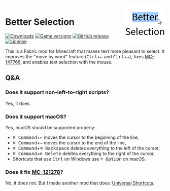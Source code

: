 <img src="src/main/resources/assets/better-selection/icon.png" alt="Better Selection icon" width="128" align="right">

# Better Selection

[![Downloads](https://img.shields.io/modrinth/dt/better-selection)](https://modrinth.com/mod/better-selection)
[![Game versions](https://img.shields.io/modrinth/game-versions/better-selection)](https://modrinth.com/mod/better-selection/versions)
[![GitHub release](https://img.shields.io/github/release/MDLC01/better-selection-mc)](https://github.com/MDLC01/better-selection-mc/releases/latest)
[![License](https://img.shields.io/github/license/MDLC01/better-selection-mc)](UNLICENSE)

This is a Fabric mod for Minecraft that makes text more pleasant to select. It improves the "move by word" feature (<kbd>Ctrl</kbd>+<kbd>←</kbd> and <kbd>Ctrl</kbd>+<kbd>→</kbd>), fixes [MC-147766](https://bugs.mojang.com/browse/MC-147766), and enables text selection with the mouse.

## Q&A

### Does it support non-left-to-right scripts?

Yes, it does.

### Does it support macOS?

Yes, macOS should be supported properly:
- <kbd>⌘ Command</kbd>+<kbd>←</kbd> moves the cursor to the beginning of the line,
- <kbd>⌘ Command</kbd>+<kbd>→</kbd> moves the cursor to the end of the line,
- <kbd>⌘ Command</kbd>+<kbd>⌫ Backspace</kbd> deletes everything to the left of the cursor,
- <kbd>⌘ Command</kbd>+<kbd>⌦ Delete</kbd> deletes everything to the right of the cursor,
- Shortcuts that use <kbd>Ctrl</kbd> on Windows use <kbd>⌥ Option</kbd> on macOS.

### Does it fix [MC-121278](https://bugs.mojang.com/browse/MC-121278)?

No, it does not. But I made another mod that does: [Universal Shortcuts](https://modrinth.com/mod/universal-shortcuts).
